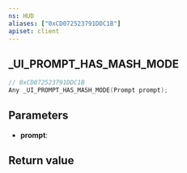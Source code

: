 ```yaml
---
ns: HUD
aliases: ["0xCD072523791DDC1B"]
apiset: client
---
```

## _UI_PROMPT_HAS_MASH_MODE

```c
// 0xCD072523791DDC1B
Any _UI_PROMPT_HAS_MASH_MODE(Prompt prompt);
```


## Parameters
* **prompt**:

## Return value

